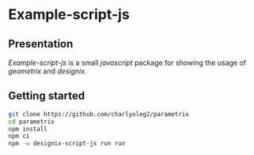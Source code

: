 Example-script-js
=================


Presentation
------------

*Example-script-js* is a small *javascript* package for showing the usage of *geometrix* and *designix*.

Getting started
---------------

```bash
git clone https://github.com/charlyoleg2/parametrix
cd parametrix
npm install
npm ci
npm -w designix-script-js run run
```





